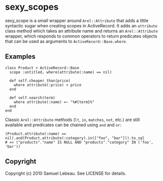 sexy_scopes
===========

sexy_scope is a small wrapper around `Arel::Attribute` that adds a little syntactic
sugar when creating scopes in ActiveRecord.
It adds an `attribute` class method which takes an attribute name and returns an 
`Arel::Attribute` wrapper, which responds to common operators to return predicates
objects that can be used as arguments to `ActiveRecord::Base.where`.

Examples
--------

    class Product < ActiveRecord::Base
      scope :untitled, where(attribute(:name) == nil)
      
      def self.cheaper_than(price)
        where attribute(:price) < price
      end
      
      def self.search(term)
        where attribute(:name) =~ "%#{term}%"
      end
    end

Classic `Arel::Attribute` methods (`lt`, `in`, `matches`, `not`, etc.) are still available
and predicates can be chained using `and` and `or`:

    (Product.attribute(:name) == nil).and(Product.attribute(:category).in(["foo", "bar"])).to_sql
    # => ("products"."name" IS NULL AND "products"."category" IN ('foo', 'bar'))

Copyright
---------

Copyright (c) 2010 Samuel Lebeau. See LICENSE for details.
